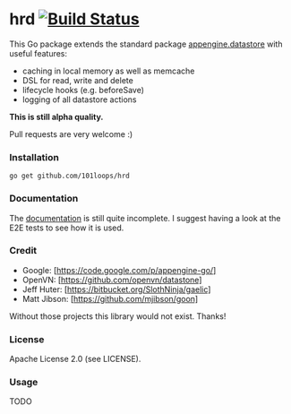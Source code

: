 hrd [![Build Status](https://secure.travis-ci.org/101loops/hrd.png)](https://travis-ci.org/101loops/hrd)
===

This Go package extends the standard package [appengine.datastore](http://godoc.org/code.google.com/p/appengine-go/appengine/datastore) with useful features:
- caching in local memory as well as memcache
- DSL for read, write and delete
- lifecycle hooks (e.g. beforeSave)
- logging of all datastore actions

**This is still alpha quality.**

Pull requests are very welcome :)


### Installation
`go get github.com/101loops/hrd`

### Documentation

The [documentation](http://godoc.org/github.com/101loops/hrd) is still quite incomplete.
I suggest having a look at the E2E tests to see how it is used.

### Credit
- Google: [https://code.google.com/p/appengine-go/]
- OpenVN: [https://github.com/openvn/datastone]
- Jeff Huter: [https://bitbucket.org/SlothNinja/gaelic]
- Matt Jibson: [https://github.com/mjibson/goon]

Without those projects this library would not exist. Thanks!

### License
Apache License 2.0 (see LICENSE).

### Usage

TODO
